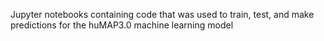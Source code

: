 Jupyter notebooks containing code that was used to train, test, and make predictions for the huMAP3.0 machine learning model
